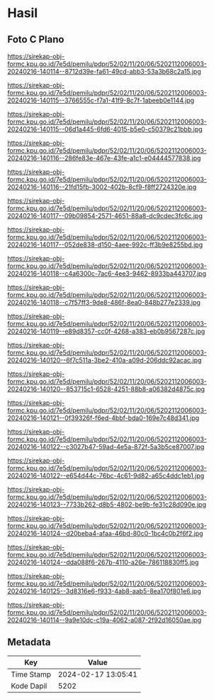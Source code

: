 # Hasil

## Foto C Plano

https://sirekap-obj-formc.kpu.go.id/7e5d/pemilu/pdpr/52/02/11/20/06/5202112006003-20240216-140114--8712d39e-fa61-49cd-abb3-53a3b68c2a15.jpg

https://sirekap-obj-formc.kpu.go.id/7e5d/pemilu/pdpr/52/02/11/20/06/5202112006003-20240216-140115--3766555c-f7a1-41f9-8c7f-1abeeb0e1144.jpg

https://sirekap-obj-formc.kpu.go.id/7e5d/pemilu/pdpr/52/02/11/20/06/5202112006003-20240216-140115--06d1a445-6fd6-4015-b5e0-c50379c21bbb.jpg

https://sirekap-obj-formc.kpu.go.id/7e5d/pemilu/pdpr/52/02/11/20/06/5202112006003-20240216-140116--286fe83e-467e-43fe-a1c1-e04444577838.jpg

https://sirekap-obj-formc.kpu.go.id/7e5d/pemilu/pdpr/52/02/11/20/06/5202112006003-20240216-140116--21fd15fb-3002-402b-8cf9-f8ff2724320e.jpg

https://sirekap-obj-formc.kpu.go.id/7e5d/pemilu/pdpr/52/02/11/20/06/5202112006003-20240216-140117--09b09854-2571-4651-88a8-dc9cdec3fc6c.jpg

https://sirekap-obj-formc.kpu.go.id/7e5d/pemilu/pdpr/52/02/11/20/06/5202112006003-20240216-140117--052de838-d150-4aee-992c-ff3b9e8255bd.jpg

https://sirekap-obj-formc.kpu.go.id/7e5d/pemilu/pdpr/52/02/11/20/06/5202112006003-20240216-140118--c4a6300c-7ac6-4ee3-9462-8933ba443707.jpg

https://sirekap-obj-formc.kpu.go.id/7e5d/pemilu/pdpr/52/02/11/20/06/5202112006003-20240216-140118--c7f57ff3-9de8-486f-8ea0-848b277e2339.jpg

https://sirekap-obj-formc.kpu.go.id/7e5d/pemilu/pdpr/52/02/11/20/06/5202112006003-20240216-140119--e89d8357-cc0f-4268-a383-eb0b9567287c.jpg

https://sirekap-obj-formc.kpu.go.id/7e5d/pemilu/pdpr/52/02/11/20/06/5202112006003-20240216-140120--6f7c511a-3be2-410a-a09d-206ddc92acac.jpg

https://sirekap-obj-formc.kpu.go.id/7e5d/pemilu/pdpr/52/02/11/20/06/5202112006003-20240216-140120--853715c1-6528-4251-88b8-a06382d4875c.jpg

https://sirekap-obj-formc.kpu.go.id/7e5d/pemilu/pdpr/52/02/11/20/06/5202112006003-20240216-140121--0f39326f-f6ed-4bbf-bda0-169e7c48d341.jpg

https://sirekap-obj-formc.kpu.go.id/7e5d/pemilu/pdpr/52/02/11/20/06/5202112006003-20240216-140122--c3027b47-59ad-4e5a-872f-5a3b5ce87007.jpg

https://sirekap-obj-formc.kpu.go.id/7e5d/pemilu/pdpr/52/02/11/20/06/5202112006003-20240216-140122--e654d44c-76bc-4c61-9d82-a65c4ddc1eb1.jpg

https://sirekap-obj-formc.kpu.go.id/7e5d/pemilu/pdpr/52/02/11/20/06/5202112006003-20240216-140123--7733b262-d8b5-4802-be9b-fe31c28d090e.jpg

https://sirekap-obj-formc.kpu.go.id/7e5d/pemilu/pdpr/52/02/11/20/06/5202112006003-20240216-140124--d20beba4-afaa-46bd-80c0-1bc4c0b2f6f2.jpg

https://sirekap-obj-formc.kpu.go.id/7e5d/pemilu/pdpr/52/02/11/20/06/5202112006003-20240216-140124--dda088f6-267b-4110-a26e-786118830ff5.jpg

https://sirekap-obj-formc.kpu.go.id/7e5d/pemilu/pdpr/52/02/11/20/06/5202112006003-20240216-140125--3d8316e6-f933-4ab8-aab5-8ea170f801e6.jpg

https://sirekap-obj-formc.kpu.go.id/7e5d/pemilu/pdpr/52/02/11/20/06/5202112006003-20240216-140114--9a9e10dc-c19a-4062-a087-2f92d16050ae.jpg


## Metadata

| Key        | Value               |
| ---------- | ------------------- |
| Time Stamp | 2024-02-17 13:05:41 |
| Kode Dapil | 5202                |



